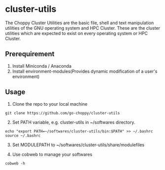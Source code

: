 # cluster-utils

The Choppy Cluster Utilities are the basic file, shell and text manipulation utilities of the GNU operating system and HPC Cluster. These are the cluster utilities which are expected to exist on every operating system or HPC Cluster.

## Prerequirement
1. Install Miniconda / Anaconda
2. Install environment-modules(Provides dynamic modification of a user's environment)

## Usage
1. Clone the repo to your local machine
```
git clone https://github.com/go-choppy/cluster-utils
```

2. Set PATH variable, e.g. cluster-utils in ~/softwares directory.
```
echo "export PATH=~/softwares/cluster-utils/bin:$PATH" >> ~/.bashrc
source ~/.bashrc
```

3. Set MODULEPATH to ~/softwares/cluster-utils/share/modulefiles

4. Use cobweb to manage your softwares
```
cobweb -h
```